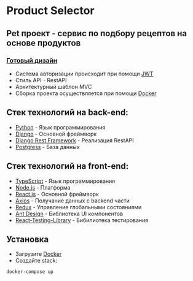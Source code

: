 # Product Selector
## Pet проект - сервис по подбору рецептов на основе продуктов
### [Готовый дизайн](https://www.figma.com/design/3URWjQbdKm7UgLHLTo5Vps/Babushkin's-bukkakes?node-id=15-417&t=SEELdRCQVtyy9PDf-1)

- Система авторизации происходит при помощи [JWT](https://jwt.io)
- Стиль API - RestAPI
- Архитектурный шаблон MVC
- Сборка проекта осуществляется при помощи [Docker](https://www.docker.com)

## Стек технологий на back-end:
- [Python](https://www.python.org) - Язык программирования
- [Django](https://www.djangoproject.com) - Основной фреймворк
- [Django Rest Framework](https://www.django-rest-framework.org) - Реализация RestAPI
- [Postgress](https://www.postgresql.org) - База данных

## Стек технологий на front-end:
- [TypeScript](https://www.typescriptlang.org) - Язык программирования
- [Node.js](https://nodejs.org) - Платформа
- [React.js](https://react.dev) - Основной фреймворк
- [Axios](https://axios-http.com) - Получание данных с backend части
- [Redux](https://redux.js.org) - Управление глобальными состояниями
- [Ant Design](https://ant.design/) - Библиотека UI компонентов
- [React-Testing-Library](https://testing-library.com) - Бибилиотека тестирования

## Установка
- Загрузите [Docker](https://www.docker.com)
- Создайте stack:
```sh
docker-compose up
```
